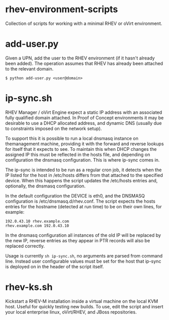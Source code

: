 rhev-environment-scripts
========================

Collection of scripts for working with a minimal RHEV or oVirt environment.

add-user.py
===========

Given a UPN, add the user to the RHEV environment (if it hasn't already been added). The operation assumes that RHEV has already been attached to the relevant domain.

    $ python add-user.py <user@domain>

ip-sync.sh
==========

RHEV Manager / oVirt Engine expect a static IP address with an associated fully qualified domain attached. In Proof of Concept environments it may be desirable to use a DHCP allocated address, and dynamic DNS (usually due to constraints imposed on the network setup).

To support this it is possible to run a local dnsmasq instance on themanagement machine, providing it with the forward and reverse lookups for itself that it expects to see. To maintain this when DHCP changes the assigned IP this must be reflected in the hosts file, and depending on configuration the dnsmasq configuration. This is where ip-sync comes in.

The ip-sync is intended to be run as a regular cron job, it detects when the IP listed for the host in /etc/hosts differs from that attached to the specified device. When this happens the script updates the /etc/hosts entries and, optionally, the dnsmasq configuration.

In the default configuration the DEVICE is eth0, and the DNSMASQ configuration is /etc/dnsmasq.d/rhev.conf. The script expects the hosts entries for the hostname (detected at run time) to be on their own lines, for example:

    192.0.43.10 rhev.example.com
    rhev.example.com 192.0.43.10

In the dnsmasq configuration all instances of the old IP will be replaced by the new IP, reverse entries as they appear in PTR records will also be replaced correctly.

Usage is currently `sh ip-sync.sh`, no arguments are parsed from command line. Instead user configurable values must be set for the host that ip-sync is deployed on in the header of the script itself.

rhev-ks.sh
==========

Kickstart a RHEV-M installation inside a virtual machine on the local KVM host. Useful for quickly testing new builds. To use, edit the script and insert your local enterprise linux, oVirt/RHEV, and JBoss repositories.
